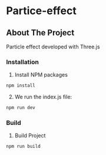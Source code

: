 # Partice-effect

## About The Project

Particle effect developed with Three.js

### Installation

1. Install NPM packages
```sh
npm install
```
2. We run the index.js file:
```sh
npm run dev
```

### Build

1. Build Project
```sh
npm run build
```
